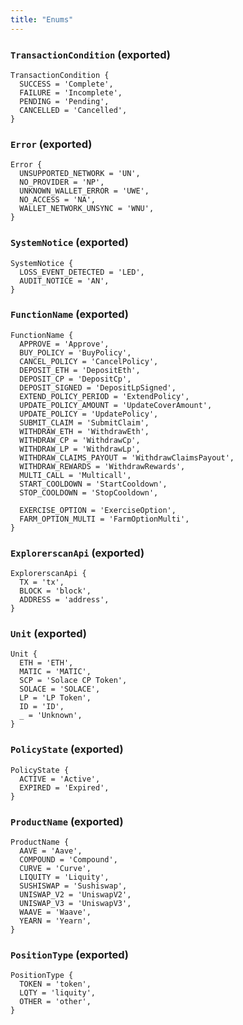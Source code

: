 ```yaml
---
title: "Enums"
---
```


### `TransactionCondition` (exported)

```
TransactionCondition {
  SUCCESS = 'Complete',
  FAILURE = 'Incomplete',
  PENDING = 'Pending',
  CANCELLED = 'Cancelled',
}
```
### `Error` (exported)

```
Error {
  UNSUPPORTED_NETWORK = 'UN',
  NO_PROVIDER = 'NP',
  UNKNOWN_WALLET_ERROR = 'UWE',
  NO_ACCESS = 'NA',
  WALLET_NETWORK_UNSYNC = 'WNU',
}
```

### `SystemNotice` (exported)
```
SystemNotice {
  LOSS_EVENT_DETECTED = 'LED',
  AUDIT_NOTICE = 'AN',
}
```

### `FunctionName` (exported)

```
FunctionName {
  APPROVE = 'Approve',
  BUY_POLICY = 'BuyPolicy',
  CANCEL_POLICY = 'CancelPolicy',
  DEPOSIT_ETH = 'DepositEth',
  DEPOSIT_CP = 'DepositCp',
  DEPOSIT_SIGNED = 'DepositLpSigned',
  EXTEND_POLICY_PERIOD = 'ExtendPolicy',
  UPDATE_POLICY_AMOUNT = 'UpdateCoverAmount',
  UPDATE_POLICY = 'UpdatePolicy',
  SUBMIT_CLAIM = 'SubmitClaim',
  WITHDRAW_ETH = 'WithdrawEth',
  WITHDRAW_CP = 'WithdrawCp',
  WITHDRAW_LP = 'WithdrawLp',
  WITHDRAW_CLAIMS_PAYOUT = 'WithdrawClaimsPayout',
  WITHDRAW_REWARDS = 'WithdrawRewards',
  MULTI_CALL = 'Multicall',
  START_COOLDOWN = 'StartCooldown',
  STOP_COOLDOWN = 'StopCooldown',

  EXERCISE_OPTION = 'ExerciseOption',
  FARM_OPTION_MULTI = 'FarmOptionMulti',
}
```
### `ExplorerscanApi` (exported)

```
ExplorerscanApi {
  TX = 'tx',
  BLOCK = 'block',
  ADDRESS = 'address',
}
```
### `Unit` (exported)

```
Unit {
  ETH = 'ETH',
  MATIC = 'MATIC',
  SCP = 'Solace CP Token',
  SOLACE = 'SOLACE',
  LP = 'LP Token',
  ID = 'ID',
  _ = 'Unknown',
}
```
### `PolicyState` (exported)

```
PolicyState {
  ACTIVE = 'Active',
  EXPIRED = 'Expired',
}
```
### `ProductName` (exported)

```
ProductName {
  AAVE = 'Aave',
  COMPOUND = 'Compound',
  CURVE = 'Curve',
  LIQUITY = 'Liquity',
  SUSHISWAP = 'Sushiswap',
  UNISWAP_V2 = 'UniswapV2',
  UNISWAP_V3 = 'UniswapV3',
  WAAVE = 'Waave',
  YEARN = 'Yearn',
}
```

### `PositionType` (exported)

```
PositionType {
  TOKEN = 'token',
  LQTY = 'liquity',
  OTHER = 'other',
}
```